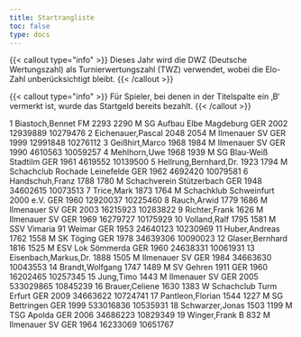 ```yaml
---
title: Startrangliste
toc: false
type: docs
---
```


{{< callout type="info" >}}
Dieses Jahr wird die DWZ (Deutsche Wertungszahl) als Turnierwertungszahl (TWZ) verwendet, wobei die Elo-Zahl unberücksichtigt bleibt.
{{< /callout >}}


{{< callout type="info" >}}
Für Spieler, bei denen in der Titelspalte ein ‚B‘ vermerkt ist, wurde das Startgeld bereits bezahlt.
{{< /callout >}}

<startrangliste>
1	Biastoch,Bennet	FM	2293	2290	M	SG Aufbau Elbe Magdeburg	GER	2002	12939889	10279476
2	Eichenauer,Pascal		2048	2054	M	Ilmenauer SV	GER	1999	12991848	10276112
3	Geißhirt,Marco		1968	1984	M	Ilmenauer SV	GER	1990	4610563	10059257
4	Mehlhorn,Uwe		1968	1939	M	SG Blau-Weiß Stadtilm	GER	1961	4619552	10139500
5	Hellrung,Bernhard,Dr.		1923	1794	M	Schachclub Rochade Leinefelde	GER	1962	4692420	10079581
6	Handschuh,Franz		1788	1780	M	Schachverein Stützerbach	GER	1948	34602615	10073513
7	Trice,Mark		1873	1764	M	Schachklub Schweinfurt 2000 e.V.	GER	1960	12920037	10225460
8	Rauch,Arwid		1779	1686	M	Ilmenauer SV	GER	2003	16215923	10283822
9	Richter,Frank			1626	M	Ilmenauer SV	GER	1969	16279727	10175929
10	Volland,Ralf		1795	1581	M	SSV Vimaria 91 Weimar	GER	1953	24640123	10230969
11	Huber,Andreas		1762	1558	M	SK Töging	GER	1978	34639306	10090023
12	Glaser,Bernhard		1816	1525	M	ESV Lok Sömmerda	GER	1960	24638331	10061931
13	Eisenbach,Markus,Dr.		1888	1505	M	Ilmenauer SV	GER	1984	34663630	10043553
14	Brandt,Wolfgang		1747	1489	M	SV Gehren 1911	GER	1960	16202465	10257345
15	Jung,Timo			1443	M	Ilmenauer SV	GER	2005	533029865	10845239
16	Brauer,Celiene		1630	1383	W	Schachclub Turm Erfurt	GER	2009	34663622	10724741
17	Pantleon,Florian		1544	1227	M	SG Bettringen	GER	1999	533016836	10535931
18	Schwarzer,Jonas		1503	1199	M	TSG Apolda	GER	2006	34686223	10829349
19	Winger,Frank	B		832	M	Ilmenauer SV	GER	1964	16233069	10651767
</startrangliste>